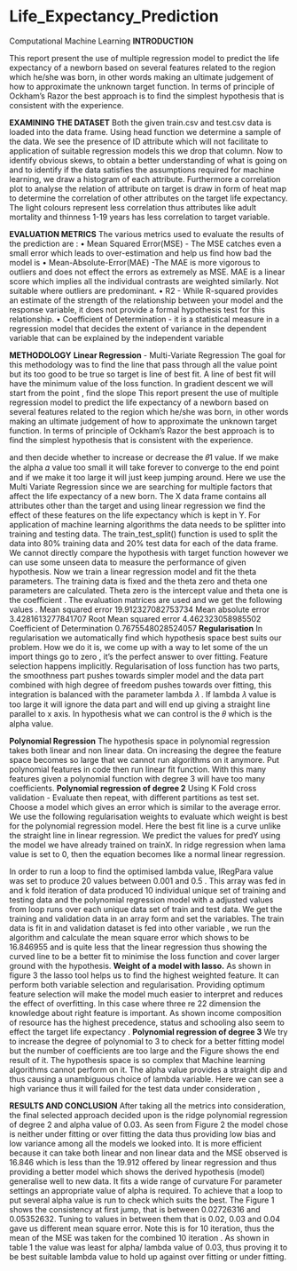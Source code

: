 # Life_Expectancy_Prediction

 Computational Machine Learning
**INTRODUCTION**

This report present the use of multiple regression model to predict the life expectancy of a newborn based on several features related to the region which he/she was born, in other words making an ultimate judgement of how to approximate the unknown target function. In terms of principle of Ockham’s Razor the best approach is to find the simplest
hypothesis that is consistent with the experience.

**EXAMINING THE DATASET**
Both the given train.csv and test.csv data is loaded into the data frame. Using head function we determine a sample of the data. We see the presence of ID attribute which will not facilitate to application of suitable regression models this we drop that column. Now to identify obvious skews, to obtain a better understanding of what is going on and to identify if the data satisfies the assumptions required for machine learning, we draw a histogram of each attribute. Furthermore a correlation plot to analyse the relation of attribute on target is draw in form of heat map to determine the correlation of other attributes on the target life expectancy. The light colours represent less correlation thus attributes like adult mortality and thinness 1-19 years has less correlation to target variable.

**EVALUATION METRICS**
The various metrics used to evaluate the results of the prediction are :
• Mean Squared Error(MSE) - The MSE catches even a small error which leads to
over-estimation and help us find how bad the model is
• Mean-Absolute-Error(MAE) -The MAE is more vigorous to outliers and does not
effect the errors as extremely as MSE. MAE is a linear score which implies all the individual contrasts are weighted similarly. Not suitable where outliers are predominant.
• R2 - While R-squared provides an estimate of the strength of the relationship between your model and the response variable, it does not provide a formal hypothesis test for this relationship.
• Coefficient of Determination - it is a statistical measure in a regression model that decides the extent of variance in the dependent variable that can be explained by the independent variable

**METHODOLOGY**
**Linear Regression** - Multi-Variate Regression
The goal for this methodology was to find the line that pass through all the value point but its too good to be true so target is line of best fit. A line of best fit will have the minimum value of the loss function. In gradient descent we will start from the point , find the slope
  This report present the use of multiple regression model to predict the life expectancy of a newborn based on several features related to the region which he/she was born, in other words making an ultimate judgement of how to approximate the unknown target function. In terms of principle of Ockham’s Razor the best approach is to find the simplest
 hypothesis that is consistent with the experience.
 
 
 and then decide whether to increase or decrease the 𝜃1 value. If we make the alpha 𝛼
value too small it will take forever to converge to the end point and if we make it too large it will just keep jumping around. Here we use the Multi Variate Regression since we are searching for multiple factors that affect the life expectancy of a new born.
The X data frame contains all attributes other than the target and using linear regression we find the effect of these features on the life expectancy which is kept in Y. For application of machine learning algorithms the data needs to be splitter into training and testing data. The train_test_split() function is used to split the data into 80% training data and 20% test data for each of the data frame. We cannot directly compare the hypothesis with target function however we can use some unseen data to measure the performance of given hypothesis. Now we train a linear regression model and fit the theta parameters. The training data is fixed and the theta zero and theta one parameters are calculated. Theta zero is the intercept value and theta one is the coefficient .
The evaluation matrices are used and we get the following values .
Mean squared error  19.912327082753734
Mean absolute error  3.4281613277841707
Root Mean squared error  4.462323058985502
Coefficient of Determination  0.7675548028524057
**Regularisation**
In regularisation we automatically find which hypothesis space best suits our problem. How we do it is, we come up with a way to let some of the un import things go to zero , it’s the perfect answer to over fitting. Feature selection happens implicitly.
Regularisation of loss function has two parts, the smoothness part pushes towards simpler model and the data part combined with high degree of freedom pushes towards over fitting, this integration is balanced with the parameter lambda 𝜆 . If lambda 𝜆 value is
too large it will ignore the data part and will end up giving a straight line parallel to x axis. In hypothesis what we can control is the 𝜃 which is the alpha value.

**Polynomial Regression**
The hypothesis space in polynomial regression takes both linear and non linear data. On increasing the degree the feature space becomes so large that we cannot run algorithms on it anymore. Put polynomial features in code then run linear fit function.
With this many features given a polynomial function with degree 3 will have too many coefficients.
**Polynomial regression of degree 2**
Using K Fold cross validation - Evaluate then repeat, with different partitions as test set. Choose a model which gives an error which is similar to the average error.
We use the following regularisation weights to evaluate which weight is best for the polynomial regression model. Here the best fit line is a curve unlike the straight line in linear regression. We predict the values for predY using the model we have already trained on trainX. In ridge regression when lama value is set to 0, then the equation becomes like a normal linear regression.

 In order to run a loop to find the optimised lambda value, lRegPara value was set to produce 20 values between 0.001 and 0.5 . This array was fed in and k fold iteration of data produced 10 individual unique set of training and testing data and the polynomial regression model with a adjusted values from loop runs over each unique data set of train and test data. We get the training and validation data in an array form and set the variables. The train data is fit in and validation dataset is fed into other variable , we run the algorithm and calculate the mean square error which shows to be 16.846955 and is quite less that the linear regression thus showing the curved line to be a better fit to minimise the loss function and cover larger ground with the hypothesis.
**Weight of a model with lasso.**
As shown in figure 3 the lasso tool helps us to find the highest weighted feature. It can perform both variable selection and regularisation. Providing optimum feature selection will make the model much easier to interpret and reduces the effect of overfitting. In this case where three re 22 dimension the knowledge about right feature is important. As shown income composition of resource has the highest precedence, status and schooling also seem to effect the target life expectancy .
**Polynomial regression of degree 3**
We try to increase the degree of polynomial to 3 to check for a better fitting model but the number of coefficients are too large and the Figure shows the end result of it. The hypothesis space is so complex that Machine learning algorithms cannot perform on it. The alpha value provides a straight dip and thus causing a unambiguous choice of lambda variable. Here we can see a high variance thus it will failed for the test data under consideration ,

**RESULTS AND CONCLUSION**
After taking all the metrics into consideration, the final selected approach decided upon is the ridge polynomial regression of degree 2 and alpha value of 0.03. As seen from Figure 2 the model chose is neither under fitting or over fitting the data thus providing low bias and low variance among all the models we looked into. It is more efficient because it can take both linear and non linear data and the MSE observed is 16.846 which is less than the 19.912 offered by linear regression and thus providing a better model which shows the derived hypothesis (model) generalise well to new data. It fits a wide range of curvature
For parameter settings an appropriate value of alpha is required. To achieve that a loop to put several alpha value is run to check which suits the best. The Figure 1 shows the consistency at first jump, that is between 0.02726316 and 0.05352632. Tuning to values in between them that is 0.02, 0.03 and 0.04 gave us different mean square error. Note this is for 10 iteration, thus the mean of the MSE was taken for the combined 10 iteration . As shown in table 1 the value was least for alpha/ lambda value of 0.03, thus proving it to be best suitable lambda value to hold up against over fitting or under fitting.
 
